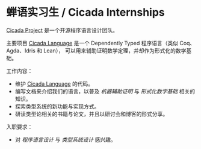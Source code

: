 # 蝉语实习生 / Cicada Internships

[Cicada Project](https://github.com/cicada-lang) 是一个开源程序语言设计团队。

主要项目 [Cicada Language](https://github.com/cicada-lang/cicada)
是一个 Dependently Typed 程序语言（类似 Coq、Agda、Idris 和 Lean），
可以用来辅助证明数学定理，并却作为形式化的数学基础。

工作内容：

- 维护 [Cicada Language](https://github.com/cicada-lang/cicada) 的代码。
- 编写文档来介绍我们的语言，以普及 _机器辅助证明_ 与 _形式化数学基础_ 相关的知识。
- 探索类型系统的新功能与实现方式。
- 研读类型论相关的书籍与论文，并且以研讨会和博客的形式分享。

入职要求：

- 对 _程序语言设计_ 与 _类型系统设计_ 感兴趣。
